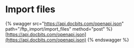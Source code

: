 # Import files

{% swagger src="https://api.docbits.com/openapi.json" path="/ftp_import/import_files" method="post" %}
[https://api.docbits.com/openapi.json](https://api.docbits.com/openapi.json)
{% endswagger %}
